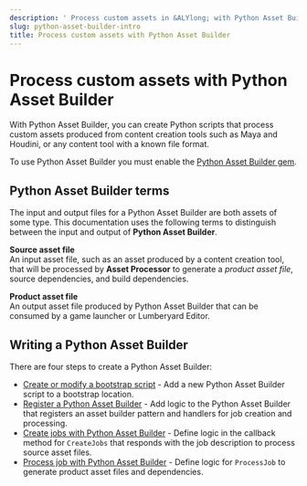 ```yaml
---
description: ' Process custom assets in &ALYlong; with Python Asset Builder. '
slug: python-asset-builder-intro
title: Process custom assets with Python Asset Builder
---
```

# Process custom assets with Python Asset Builder<a name="python-asset-builder-intro"></a>

 With Python Asset Builder, you can create Python scripts that process custom assets produced from content creation tools such as Maya and Houdini, or any content tool with a known file format\. 

To use Python Asset Builder you must enable the [Python Asset Builder gem](/docs/userguide/assets/process/python/_index.md)\. 

## Python Asset Builder terms<a name="python-asset-builder-terms"></a>

The input and output files for a Python Asset Builder are both assets of some type\. This documentation uses the following terms to distinguish between the input and output of **Python Asset Builder**\. 

**Source asset file**  
An input asset file, such as an asset produced by a content creation tool, that will be processed by **Asset Processor** to generate a *product asset file*, source dependencies, and build dependencies\. 

**Product asset file**  
An output asset file produced by Python Asset Builder that can be consumed by a game launcher or Lumberyard Editor\. 

## Writing a Python Asset Builder<a name="python-asset-builder-overview"></a>

There are four steps to create a Python Asset Builder: 
+ [Create or modify a bootstrap script](/docs/userguide/assets/process/python/bootstrap.md) \- Add a new Python Asset Builder script to a bootstrap location\. 
+ [Register a Python Asset Builder](/docs/userguide/assets/process/python/register.md) \- Add logic to the Python Asset Builder that registers an asset builder pattern and handlers for job creation and processing\. 
+ [Create jobs with Python Asset Builder](/docs/userguide/assets/process/python/create-job.md) \- Define logic in the callback method for `CreateJobs` that responds with the job description to process source asset files\. 
+ [Process job with Python Asset Builder](/docs/userguide/assets/process/python/process-job.md) \- Define logic for `ProcessJob` to generate product asset files and dependencies\. 